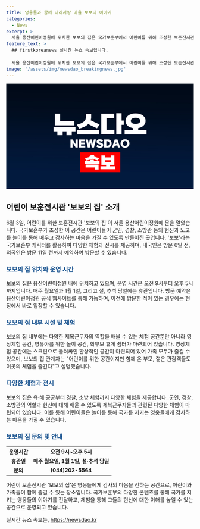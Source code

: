 ```yaml
---
title: 영웅들과 함께 나라사랑 마을 보보의 이야기
categories:
  - News
excerpt: >
  서울 용산어린이정원에 위치한 보보의 집은 국가보훈부에서 어린이를 위해 조성한 보훈전시관이다. 어린이들을 대상으로 군인, 경찰, 소방관 등의 헌신을 알리고 감사하는 공간으로, 보보를 활용한 다채로운 체험과 전시가 제공된다. 이 곳은 예약을 통해 방문할 수 있으며, 유아를 위한 시설도 갖췄다. 또한, 다양한 디지털 콘텐츠를 통해 어린이들의 호기심을 자극하고, 부모와 어린이가 함께 체험할 수 있는 공간이다.
feature_text: >
  ## firstkoreanews 실시간 뉴스 속보입니다.

  서울 용산어린이정원에 위치한 보보의 집은 국가보훈부에서 어린이를 위해 조성한 보훈전시관이다. 어린이들을 대상으로 군인, 경찰, 소방관 등의 헌신을 알리고 감사하는 공간으로, 보보를 활용한 다채로운 체험과 전시가 제공된다. 이 곳은 예약을 통해 방문할 수 있으며, 유아를 위한 시설도 갖췄다. 또한, 다양한 디지털 콘텐츠를 통해 어린이들의 호기심을 자극하고, 부모와 어린이가 함께 체험할 수 있는 공간이다.
image: '/assets/img/newsdao_breakingnews.jpg'
---
```


<p><img src="/assets/img/newsdao_breakingnews.jpg" alt="firstkoreanews 속보" /></p>

<h2 data-ke-size="size26">어린이 보훈전시관 '보보의 집' 소개</h2>

<p data-ke-size="size16">6월 3일, 어린이를 위한 보훈전시관 '보보의 집'이 서울 용산어린이정원에 문을 열었습니다. 국가보훈부가 조성한 이 공간은 어린이들이 군인, 경찰, 소방관 등의 헌신과 노고를 놀이를 통해 배우고 감사하는 마음을 가질 수 있도록 만들어진 곳입니다. '보보'라는 국가보훈부 캐릭터를 활용하여 다양한 체험과 전시를 제공하며, 내국인은 방문 6일 전, 외국인은 방문 11일 전까지 예약하여 방문할 수 있습니다.</p>

<h3><b><span style="color: #1a5490;">보보의 집 위치와 운영 시간</span></b></h3>

<p data-ke-size="size16">보보의 집은 용산어린이정원 내에 위치하고 있으며, 운영 시간은 오전 9시부터 오후 5시까지입니다. 매주 월요일과 1월 1일, 그리고 설, 추석 당일에는 휴관입니다. 방문 예약은 용산어린이정원 공식 웹사이트를 통해 가능하며, 이전에 방문한 적이 있는 경우에는 현장에서 바로 입장할 수 있습니다.</p>

<h3><b><span style="color: #1a5490;">보보의 집 내부 시설 및 체험</span></b></h3>

<p data-ke-size="size16">보보의 집 내부에는 다양한 제복근무자의 역할을 배울 수 있는 체험 공간뿐만 아니라 영상체험 공간, 영유아를 위한 놀이 공간, 학부모 휴게 쉼터가 마련되어 있습니다. 영상체험 공간에는 스크린으로 둘러싸인 환상적인 공간이 마련되어 있어 가족 모두가 즐길 수 있으며, 보보의 집 관계자는 "어린이를 위한 공간이지만 함께 온 부모, 젊은 관람객들도 이곳의 체험을 즐긴다"고 설명했습니다.</p>

<h3><b><span style="color: #1a5490;">다양한 체험과 전시</span></b></h3>

<p data-ke-size="size16">보보의 집은 육·해·공군부터 경찰, 소방 체험까지 다양한 체험을 제공합니다. 군인, 경찰, 소방관의 역할과 헌신에 대해 배울 수 있도록 제복근무자들과 관련된 다양한 체험이 마련되어 있습니다. 이를 통해 어린이들은 놀이를 통해 국가를 지키는 영웅들에게 감사하는 마음을 가질 수 있습니다.</p>

<h3><b><span style="color: #1a5490;">보보의 집 문의 및 안내</span></b></h3>

<table>
    <tbody>
        <tr>
            <td style="text-align: center; height: 17px;"><b>운영시간</b></td>
            <td style="text-align: center; height: 17px;"><b>오전 9시~오후 5시</b></td>
        </tr>
        <tr>
            <td style="text-align: center; height: 17px;"><b>휴관일</b></td>
            <td style="text-align: center; height: 17px;"><b>매주 월요일, 1월 1일, 설·추석 당일</b></td>
        </tr>
        <tr>
            <td style="text-align: center; height: 17px;"><b>문의</b></td>
            <td style="text-align: center; height: 17px;"><b>(044)202-5564</b></td>
        </tr>
    </tbody>
</table>

<p data-ke-size="size16">어린이 보훈전시관 '보보의 집'은 영웅들에게 감사의 마음을 전하는 공간으로, 어린이와 가족들이 함께 즐길 수 있는 장소입니다. 국가보훈부의 다양한 콘텐츠를 통해 국가를 지키는 영웅들의 이야기를 전달하고, 체험을 통해 그들의 헌신에 대한 이해를 높일 수 있는 공간으로 운영되고 있습니다.</p>
실시간 뉴스 속보는, <a href="https://newsdao.kr" rel="dofollow">https://newsdao.kr</a>


